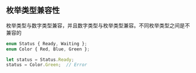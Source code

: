
## 枚举类型兼容性
枚举类型与数字类型兼容，并且数字类型与枚举类型兼容。不同枚举类型之间是不兼容的

```ts
enum Status { Ready, Waiting };
enum Color { Red, Blue, Green };

let status = Status.Ready;
status = Color.Green;  // Error
```